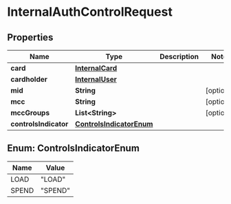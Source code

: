 
# InternalAuthControlRequest

## Properties
Name | Type | Description | Notes
------------ | ------------- | ------------- | -------------
**card** | [**InternalCard**](InternalCard.md) |  | 
**cardholder** | [**InternalUser**](InternalUser.md) |  | 
**mid** | **String** |  |  [optional]
**mcc** | **String** |  |  [optional]
**mccGroups** | **List&lt;String&gt;** |  |  [optional]
**controlsIndicator** | [**ControlsIndicatorEnum**](#ControlsIndicatorEnum) |  | 


<a name="ControlsIndicatorEnum"></a>
## Enum: ControlsIndicatorEnum
Name | Value
---- | -----
LOAD | &quot;LOAD&quot;
SPEND | &quot;SPEND&quot;



